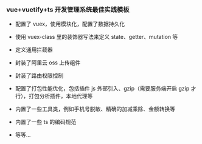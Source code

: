 ### vue+vuetify+ts 开发管理系统最佳实践模板

-   配置了 vuex，使用模块化，配置了数据持久化

-   使用 vuex-class 里的装饰器写法来定义 state、getter、mutation 等

-   定义通用拦截器

-   封装了阿里云 oss 上传组件

-   封装了路由权限控制

-   配置了打包性能优化，包括插件 js 外部引入、gzip（需要服务端开启 gzip 才行），打包分析插件，本地代理等

<!-- -   内置了 wangEditor 富文本插件，配置了自定义图片上传方法 -->

-   内置了一些工具类，例如手机号脱敏、精确的加减乘除、金额转换等

-   内置了一些 ts 的编码规范

-   等等...
